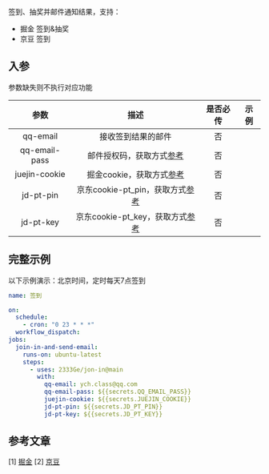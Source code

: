 签到、抽奖并邮件通知结果，支持：

- 掘金 签到&抽奖
- 京豆 签到

## 入参

参数缺失则不执行对应功能

 |     参数      |                   描述                    | 是否必传 | 示例  |
 | :-----------: | :---------------------------------------: | :------: | :---: |
 |   qq-email    |            接收签到结果的邮件             |    否    |       |
 | qq-email-pass |    邮件授权码，获取方式[参考][juejin]     |    否    |       |
 | juejin-cookie |    掘金cookie，获取方式[参考][juejin]     |    否    |       |
 |   jd-pt-pin   | 京东cookie-pt_pin，获取方式[参考][jindou] |    否    |       |
 |   jd-pt-key   | 京东cookie-pt_key，获取方式[参考][jindou] |    否    |       |
     
## 完整示例

以下示例演示：北京时间，定时每天7点签到

```yml
name: 签到

on:
  schedule:
    - cron: "0 23 * * *"
  workflow_dispatch:
jobs:
  join-in-and-send-email:
    runs-on: ubuntu-latest
    steps:
      - uses: 2333Ge/jon-in@main
        with:
          qq-email: ych.class@qq.com
          qq-email-pass: ${{secrets.QQ_EMAIL_PASS}}
          juejin-cookie: ${{secrets.JUEJIN_COOKIE}}
          jd-pt-pin: ${{secrets.JD_PT_PIN}}
          jd-pt-key: ${{secrets.JD_PT_KEY}}

```

## 参考文章

[1] [掘金][juejin]
[2] [京豆][jindou]

[juejin]:https://juejin.cn/post/7041495891388743716
[jindou]:https://segmentfault.com/a/1190000041786477